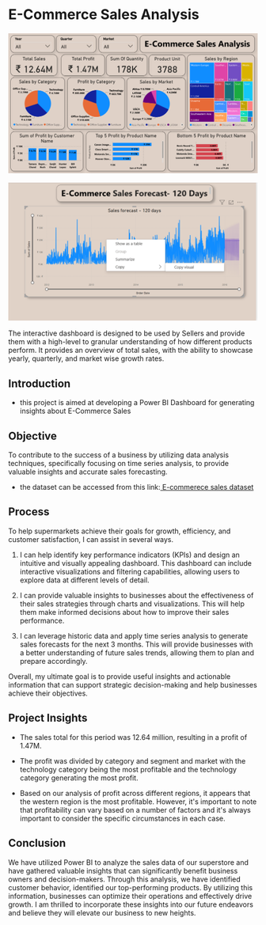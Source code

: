 
# E-Commerce Sales Analysis

![ECommerce Dashboard-1](https://github.com/Vishal782004/Power-BI-E-Commerce-Data-Analysis-Dashboard/blob/main/ECommerce%20Dashboard-1.png)

![ECommerce Dashboard f-1](https://github.com/Vishal782004/Power-BI-E-Commerce-Data-Analysis-Dashboard/blob/main/ECommerce%20Dashboard-2.png)

The interactive dashboard is designed to be used by Sellers and provide them with a high-level to granular understanding of how different products perform. It provides an overview of total sales, with the ability to showcase yearly, quarterly, and market wise growth rates.

## Introduction

- this project is aimed at developing a Power BI Dashboard for generating insights about E-Commerce Sales

## Objective
To contribute to the success of a business by utilizing data analysis techniques, specifically focusing on time series analysis, to provide valuable insights and accurate sales forecasting.

- the dataset can be accessed from this link:[ E-commerece sales dataset ](https://github.com/Vishal782004/Power-BI-E-Commerce-Data-Analysis-Dashboard/blob/main/E-commerece%20sales%20dataset.xlsx)
## Process
To help supermarkets achieve their goals for growth, efficiency, and customer satisfaction, I can assist in several ways.

1. I can help identify key performance indicators (KPIs) and design an intuitive and visually appealing dashboard. This dashboard can include interactive visualizations and filtering capabilities, allowing users to explore data at different levels of detail.

2. I can provide valuable insights to businesses about the effectiveness of their sales strategies through charts and visualizations. This will help them make informed decisions about how to improve their sales performance.

3. I can leverage historic data and apply time series analysis to generate sales forecasts for the next 3 months. This will provide businesses with a better understanding of future sales trends, allowing them to plan and prepare accordingly.

Overall, my ultimate goal is to provide useful insights and actionable information that can support strategic decision-making and help businesses achieve their objectives.
## Project Insights
- The sales total for this period was 12.64 million, resulting in a profit of 1.47M.

- The profit was divided by category and segment and market with the technology category being the most profitable and the technology category generating the most profit.

- Based on our analysis of profit across different regions, it appears that the western region is the most profitable. However, it's important to note that profitability can vary based on a number of factors and it's always important to consider the specific circumstances in each case.
## Conclusion

We have utilized Power BI to analyze the sales data of our superstore and have gathered valuable insights that can significantly benefit business owners and decision-makers. Through this analysis, we have identified customer behavior, identified our top-performing products. By utilizing this information, businesses can optimize their operations and effectively drive growth. I am thrilled to incorporate these insights into our future endeavors and believe they will elevate our business to new heights.
